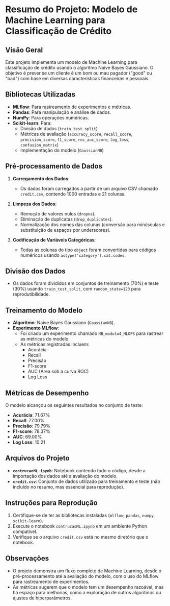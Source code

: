 # Resumo do Projeto: Modelo de Machine Learning para Classificação de Crédito

## Visão Geral
Este projeto implementa um modelo de Machine Learning para classificação de crédito usando o algoritmo Naive Bayes Gaussiano. O objetivo é prever se um cliente é um bom ou mau pagador ("good" ou "bad") com base em diversas características financeiras e pessoais.

## Bibliotecas Utilizadas
- **MLflow**: Para rastreamento de experimentos e métricas.
- **Pandas**: Para manipulação e análise de dados.
- **NumPy**: Para operações numéricas.
- **Scikit-learn**: Para:
  - Divisão de dados (`train_test_split`)
  - Métricas de avaliação (`accuracy_score`, `recall_score`, `precision_score`, `f1_score`, `roc_auc_score`, `log_loss`, `confusion_matrix`)
  - Implementação do modelo (`GaussianNB`)

## Pré-processamento de Dados
1. **Carregamento dos Dados**:  
   - Os dados foram carregados a partir de um arquivo CSV chamado `credit.csv`, contendo 1000 entradas e 21 colunas.

2. **Limpeza dos Dados**:  
   - Remoção de valores nulos (`dropna`).
   - Eliminação de duplicatas (`drop_duplicates`).
   - Normalização dos nomes das colunas (conversão para minúsculas e substituição de espaços por underscores).

3. **Codificação de Variáveis Categóricas**:  
   - Todas as colunas do tipo `object` foram convertidas para códigos numéricos usando `astype('category').cat.codes`.

## Divisão dos Dados
- Os dados foram divididos em conjuntos de treinamento (70%) e teste (30%) usando `train_test_split`, com `random_state=123` para reprodutibilidade.

## Treinamento do Modelo
- **Algoritmo**: Naive Bayes Gaussiano (`GaussianNB`).
- **Experimento MLflow**:  
  - Foi criado um experimento chamado `NB_modulo4_MLOPS` para rastrear as métricas do modelo.
  - As métricas registradas incluem:
    - Acurácia
    - Recall
    - Precisão
    - F1-score
    - AUC (Área sob a curva ROC)
    - Log Loss

## Métricas de Desempenho
O modelo alcançou os seguintes resultados no conjunto de teste:
- **Acurácia**: 71.67%
- **Recall**: 77.00%
- **Precisão**: 79.79%
- **F1-score**: 78.37%
- **AUC**: 69.00%
- **Log Loss**: 10.21

## Arquivos do Projeto
- **`contrucaoML.ipynb`**: Notebook contendo todo o código, desde a importação dos dados até a avaliação do modelo.
- **`credit.csv`**: Conjunto de dados utilizado para treinamento e teste (não incluído no resumo, mas essencial para reprodução).

## Instruções para Reprodução
1. Certifique-se de ter as bibliotecas instaladas (`mlflow`, `pandas`, `numpy`, `scikit-learn`).
2. Execute o notebook `contrucaoML.ipynb` em um ambiente Python compatível.
3. Verifique se o arquivo `credit.csv` está no mesmo diretório que o notebook.

## Observações
- O projeto demonstra um fluxo completo de Machine Learning, desde o pré-processamento até a avaliação do modelo, com o uso do MLflow para rastreamento de experimentos.
- As métricas sugerem que o modelo tem um desempenho razoável, mas há espaço para melhorias, como a exploração de outros algoritmos ou ajustes de hiperparâmetros.

